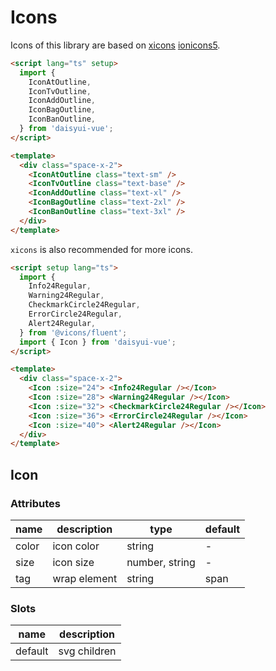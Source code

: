 # Icons

Icons of this library are based on [xicons](https://github.com/07akioni/xicons) [ionicons5](https://www.xicons.org).

```html :::run
<script lang="ts" setup>
  import {
    IconAtOutline,
    IconTvOutline,
    IconAddOutline,
    IconBagOutline,
    IconBanOutline,
  } from 'daisyui-vue';
</script>

<template>
  <div class="space-x-2">
    <IconAtOutline class="text-sm" />
    <IconTvOutline class="text-base" />
    <IconAddOutline class="text-xl" />
    <IconBagOutline class="text-2xl" />
    <IconBanOutline class="text-3xl" />
  </div>
</template>
```

`xicons` is also recommended for more icons.

```html :::run
<script setup lang="ts">
  import {
    Info24Regular,
    Warning24Regular,
    CheckmarkCircle24Regular,
    ErrorCircle24Regular,
    Alert24Regular,
  } from '@vicons/fluent';
  import { Icon } from 'daisyui-vue';
</script>

<template>
  <div class="space-x-2">
    <Icon :size="24"> <Info24Regular /></Icon>
    <Icon :size="28"> <Warning24Regular /></Icon>
    <Icon :size="32"> <CheckmarkCircle24Regular /></Icon>
    <Icon :size="36"> <ErrorCircle24Regular /></Icon>
    <Icon :size="40"> <Alert24Regular /></Icon>
  </div>
</template>
```

## Icon

### Attributes

| name  | description  | type           | default |
| ----- | ------------ | -------------- | ------- |
| color | icon color   | string         | -       |
| size  | icon size    | number, string | -       |
| tag   | wrap element | string         | span    |

### Slots

| name    | description  |
| ------- | ------------ |
| default | svg children |
